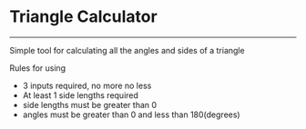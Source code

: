 # Triangle Calculator

---

Simple tool for calculating all the angles and sides of a triangle

Rules for using
- 3 inputs required, no more no less
- At least 1 side lengths required
- side lengths must be greater than 0
- angles must be greater than 0 and less than 180(degrees)